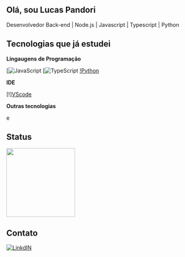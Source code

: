 ## Olá, sou Lucas Pandori
Desenvolvedor Back-end | Node.js | Javascript | Typescript | Python

## Tecnologias que já estudei

**Lingaugens de Programação**

[![JavaScript](https://img.shields.io/badge/JavaScript-F7DF1E?style=for-the-badge&logo=javascript&logoColor=black) [![TypeScript](https://img.shields.io/badge/TypeScript-007ACC?style=for-the-badge&logo=typescript&logoColor=white) [!Python](https://img.shields.io/badge/Python-14354C?style=for-the-badge&logo=python&logoColor=white)

**IDE**

[!][VScode](https://img.shields.io/badge/Visual_Studio_Code-0078D4?style=for-the-badge&logo=visual%20studio%20code&logoColor=white)

**Outras tecnologias**

[](https://img.shields.io/badge/Node.js-43853D?style=for-the-badge&logo=node.js&logoColor=white) [](https://img.shields.io/badge/GitHub-100000?style=for-the-badge&logo=github&logoColor=white) [](https://img.shields.io/badge/Jest-323330?style=for-the-badge&logo=Jest&logoColor=whit)e [](https://img.shields.io/badge/Express.js-404D59?style=for-the-badge)

## Status

<img loading="lazy" height="180em" src="https://github-readme-stats.vercel.app/api?username=Clauciofds&show_icons=true&theme=radical&include_all_commits=true&count_private=false"/>

## Contato
[![LinkdIN](https://img.shields.io/badge/LinkedIn-0077B5?style=for-the-badge&logo=linkedin&logoColor=white)](https://www.linkedin.com/in/lucas-pandori/)
